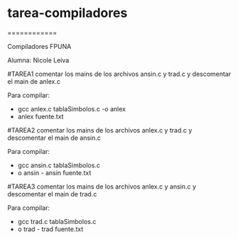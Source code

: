 # tarea-compiladores

============

Compiladores FPUNA

Alumna: Nicole Leiva

#TAREA1
comentar los mains de los archivos ansin.c y trad.c
y descomentar el main de anlex.c

Para compilar:

- gcc anlex.c tablaSimbolos.c -o anlex
- anlex fuente.txt

#TAREA2
comentar los mains de los archivos anlex.c y trad.c
y descomentar el main de ansin.c

Para compilar:

- gcc ansin.c tablaSimbolos.c
- o ansin - ansin fuente.txt

#TAREA3
comentar los mains de los archivos anlex.c y ansin.c
y descomentar el main de trad.c

Para compilar:

- gcc trad.c tablaSimbolos.c
- o trad - trad fuente.txt
